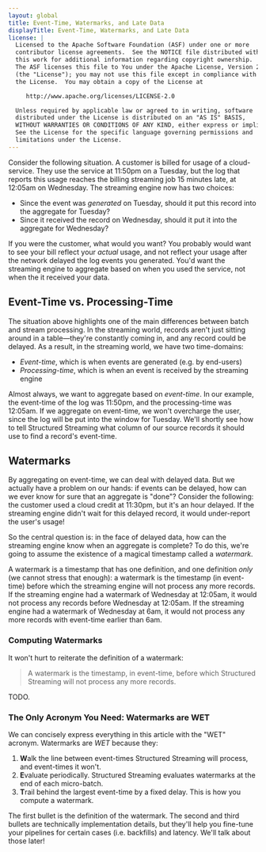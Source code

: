 ```yaml
---
layout: global
title: Event-Time, Watermarks, and Late Data
displayTitle: Event-Time, Watermarks, and Late Data
license: |
  Licensed to the Apache Software Foundation (ASF) under one or more
  contributor license agreements.  See the NOTICE file distributed with
  this work for additional information regarding copyright ownership.
  The ASF licenses this file to You under the Apache License, Version 2.0
  (the "License"); you may not use this file except in compliance with
  the License.  You may obtain a copy of the License at

     http://www.apache.org/licenses/LICENSE-2.0

  Unless required by applicable law or agreed to in writing, software
  distributed under the License is distributed on an "AS IS" BASIS,
  WITHOUT WARRANTIES OR CONDITIONS OF ANY KIND, either express or implied.
  See the License for the specific language governing permissions and
  limitations under the License.
---
```


Consider the following situation. A customer is billed for usage of a cloud-service. They use the service at 11:50pm on a Tuesday, but the log that reports this usage reaches the billing streaming job 15 minutes late, at 12:05am on Wednesday. The streaming engine now has two choices:

- Since the event was _generated_ on Tuesday, should it put this record into the aggregate for Tuesday?
- Since it received the record on Wednesday, should it put it into the aggregate for Wednesday?

If you were the customer, what would you want? You probably would want to see your bill reflect your _actual_ usage, and not reflect your usage after the network delayed the log events you generated. You'd want the streaming engine to aggregate based on when you used the service, not when the it received your data.

## Event-Time vs. Processing-Time

The situation above highlights one of the main differences between batch and stream processing. In the streaming world, records aren't just sitting around in a table—they're constantly coming in, and any record could be delayed. As a result, in the streaming world, we have two time-domains:

- _Event-time_, which is when events are generated (e.g. by end-users)
- _Processing-time_, which is when an event is received by the streaming engine

Almost always, we want to aggregate based on _event-time_. In our example, the event-time of the log was 11:50pm, and the processing-time was 12:05am. If we aggregate on event-time, we won't overcharge the user, since the log will be put into the window for Tuesday. We'll shortly see how to tell Structured Streaming what column of our source records it should use to find a record's event-time.

## Watermarks

By aggregating on event-time, we can deal with delayed data. But we actually have a problem on our hands: if events can be delayed, how can we ever know for sure that an aggregate is "done"? Consider the following: the customer used a cloud credit at 11:30pm, but it's an hour delayed. If the streaming engine didn't wait for this delayed record, it would under-report the user's usage!

So the central question is: in the face of delayed data, how can the streaming engine know when an aggregate is complete? To do this, we're going to assume the existence of a magical timestamp called a _watermark_.

A watermark is a timestamp that has one definition, and one definition _only_ (we cannot stress that enough): a watermark is the timestamp (in event-time) before which the streaming engine will not process any more records. If the streaming engine had a watermark of Wednesday at 12:05am, it would not process any records before Wednesday at 12:05am. If the streaming engine had a watermark of Wednesday at 6am, it would not process any more records with event-time earlier than 6am.

### Computing Watermarks

It won't hurt to reiterate the definition of a watermark:

> A watermark is the timestamp, in event-time, before which Structured Streaming will not process any more records.

TODO.

### The Only Acronym You Need: Watermarks are WET

We can concisely express everything in this article with the "WET" acronym. Watermarks are _WET_ because they:

1. **W**alk the line between event-times Structured Streaming will process, and event-times it won't.
2. **E**valuate periodically. Structured Streaming evaluates watermarks at the end of each micro-batch.
3. **T**rail behind the largest event-time by a fixed delay. This is how you compute a watermark.

The first bullet is the definition of the watermark. The second and third bullets are technically implementation details, but they'll help you fine-tune your pipelines for certain cases (i.e. backfills) and latency. We'll talk about those later!
